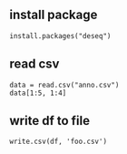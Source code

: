 install package
---------------

```
install.packages("deseq")
```


read csv
---------

```
data = read.csv("anno.csv")
data[1:5, 1:4]
```


write df to file
-----------------

```
write.csv(df, 'foo.csv')
```

